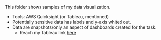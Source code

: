 This folder shows samples of my data visualization.

- Tools: AWS Quicksight (or Tableau, mentioned)
- Potentially sensitive data has labels and y-axis whited out.
- Data are snapshots/only an aspect of dashboards created for the task.
  - Reach my Tableau link [here](https://public.tableau.com/views/Worksample_17214849655580/Dashboard1?:language=en-US&:sid=&:redirect=auth&:display_count=n&:origin=viz_share_link)
  